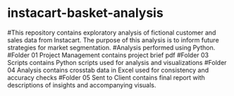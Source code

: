 # instacart-basket-analysis

#This repository contains exploratory analysis of fictional customer and sales data from Instacart. The purpose of this analysis is to inform future strategies for market segmentation.
#Analysis performed using Python.
#Folder 01 Project Management contains project brief pdf
#Folder 03 Scripts contains Python scripts used for analysis and visualizations
#Folder 04 Analysis contains crosstab data in Excel used for consistency and accuracy checks
#Folder 05 Sent to Client contains final report with descriptions of insights and accompanying visuals. 
